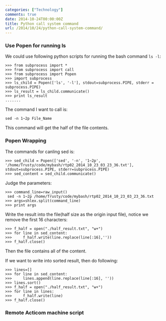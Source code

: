 ```yaml
---
categories: ["Technology"]
comments: true
date: 2014-10-24T00:00:00Z
title: Python call system command
url: /2014/10/24/python-call-system-command/
---
```


### Use Popen for running ls
We could use following python scripts for running the bash command `ls -l`:    

```
>>> from subprocess import *
>>> from subprocess import call
>>> from subprocess import Popen
>>> import subprocess
>>> ls_child = Popen(['ls', '-l'], stdout=subprocess.PIPE, stderr = subprocess.PIPE)
>>> ls_result = ls_child.communicate()
>>> print ls_result
.......

```
The command I want to call is:    

```
sed -n 1~2p File_Name

```
This command will get the half of the file contents.    


### Popen Wrapping
The commands for canling sed is:    

```
>>> sed_child = Popen(['sed', '-n', '1~2p', '/home/Trusty/code/mybash/rtp02_2014_10_23_03_23_36.txt'], stdout=subprocess.PIPE, stderr=subprocess.PIPE)
>>> sed_content = sed_child.communicate()

```
Judge the parameters:    

```
>>> command_line=raw_input()
 sed -n 1~2p /home/Trusty/code/mybash/rtp02_2014_10_23_03_23_36.txt 
>>> args=shlex.split(command_line)
>>> print args

```

Write the result into the file(half size as the origin input file), notice we remove the first 16 characters:    

```
>>> f_half = open("./half_result.txt", "w+")
>>> for line in sed_content:
>>>     f_half.write(line.replace(line[:16],''))
>>> f_half.close()

```
Then the file contains all of the content.    

If we want to write into sorted result, then do following:    

```
>>> lines=[]
>>> for line in sed_content:
>>>     lines.append(line.replace(line[:16], ''))
>>> lines.sort()
>>> f_half = open("./half_result.txt", "w+")
>>> for line in lines:
>>>     f_half.write(line)
>>> f_half.close()

```

### Remote Acticom machine script

